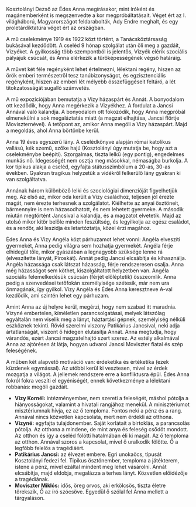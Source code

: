 Kosztolányi Dezső az Édes Anna megírásakor, mint íróként és magánemberként is megszenvedte a kor megpróbáltatásait. Véget ért az I. világháború, Magyarországot feldarabolták, Ady Endre meghalt, és egy proletárdiktatúra véget ért az országban.

A mű cselekménye 1919 és 1922 közt történt, a Tanácsköztársaság bukásával kezdődött. A cseléd 9 hónap szolgálat után öli meg a gazdáit, Vizyéket. A gyilkosság több szempontból is jelentős, Vizyék elérik szociális pályájuk csúcsát, és Anna elérkezik a tűrőképességének végső határáig.

A művet két féle regényként lehet értelmezni, lélektani regény, hiszen az örök emberi természetről tesz tanúbizonyságot, és egzisztenciális regényként, hiszen az emberi lét mélyebb összefüggéseit feltáró, a lét titokzatosságát sugalló számvetés.

A mű expozíciójában bemutatja a Vizy házaspárt és Annát. A bonyodalom ott kezdődik, hogy Anna megérkezik a Vizyékhez. A fordulat a Jancsi Annával való kalandja. A bonyodalom ott fokozódik, hogy Anna megpróbál elmenekülni a sok megaláztatás miatt (a magzat elhajtása, Jancsi flörtje Moviszternével). A tetőpont az, amikor Anna megöli a Vizy házaspárt. Majd a megoldás, ahol Anna börtönbe kerül.

Anna 19 éves egyszerű lány. A cselédkönyve alapján római katolikus vallású, kék szemű, szőke hajú (Kosztolányi úgy mutatja be, hogy azt a cselekménybe beépíti). Szorgalmas, tiszta lelkű (egy pontig), engedelmes munkás nő. Idegességét nem osztja meg másokkal, némaságba burkolja. A kor tipikus alakja a cseléd, egyfajta státusszimbólum a 20-as, 30-as években. Gyakran tragikus helyzetük a vidékről felkerülő lány gyakran ki van szolgáltatva.

Annának három különböző lelki és szociológiai dimenzióját figyelhetjük meg. Az első az, mikor oda került a Vizy családhoz, teljesen jól érezte magát, nem érezte terhesnek a szolgálatot. Kiélhette az anyai ösztöneit, bármennyire is nem házasodhatott, és nem lehetett gyermeke. A második miután megtörtént Jancsival a kalandja, és a magzatot elvetetik. Majd az utolsó mikor kitör belőle minden feszültség, és legyilkolja az egész családot, és a rendőr, aki leszidja és letartóztatja, közel érzi magához.

Édes Anna és Vizy Angéla közt párhuzamot lehet vonni: Angéla elveszíti gyermekét, Anna pedig világra sem hozhatja gyermekét. Angéla férje elhidegül tőle, mikor gyászában a legnagyobb szüksége lenne rá (elveszítette lányát, Piroskát). Annát pedig Jancsi elcsábítja és kihasználja. Angéla házassága csak látszat házasság, férje rendszeresen csalja. Anna még házasságot sem köthet, kiszolgáltatott helyzetben van. Angéla szociális felemelkedésük csúcsán (férjét előléptetik) összeomlik. Anna pedig a szenvedései tetőfokán személyisége szétesik, már nem ura önmagának, így gyilkol. Vizy Angéla és Édes Anna keresztneve A-val kezdődik, ami szintén lehet egy párhuzam.

Amint Anna az új helyre kerül, megérzi, hogy nem szabad itt maradnia. Vizyné embertelen, kíméletlen parancsolgatásai, melyek látszólag egyáltalán nem viselik meg a lányt, háztartási gépnek, személyiség nélküli eszköznek tekinti. Rövid szerelmi viszony Patikárius Jancsival, neki adja ártatlanságát, viszont ő hidegen elutasítja Annát. Anna megtudja, hogy várandós, ezért Jancsi magzatelhajtó szert szerez. Az estély alkalmával Anna az ajtórésen át látja, hogyan udvarol Jancsi Moviszter fiatal és szép feleségének.

A műben két alapvető motiváció van: érdeketika és értéketika (ezek küzdenek egymással). Az utóbbi kerül ki vesztesen, mivel az érdek mozgatja a világot. A jellemek rendszere erre a konfliktusra épül. Édes Anna fokról fokra veszíti el egyéniségét, ennek következménye a lélektani robbanás: megöli gazdáit.

- **Vizy Kornél:** intézményember, nem szereti a feleségét, máshol pótolja a hiányosságokat, valamint a hivatali rangjához menekül. A minisztériumot misztériumnak hívja, ez az ő temploma. Fontos neki a pénz és a rang. Annával nincs közvetlen kapcsolata, mert nem érdekli az otthona.
- **Vizyné:** egyfajta tulajdonember. Saját korlátait a birtoklás, a parancsolás pótolja. Az otthona a mindene, de mint anya és feleség csődöt mondott. Az otthon és így a cseléd fölötti hatalmában éli ki magát. Az ő temploma az otthon. Annával szoros a kapcsolat, mivel ő uralkodik fölötte. Ő a legfőbb felelős a tragédiáért.
- **Patikárius Jancsi:** az élvezet embere. Egri unokaöcs, típusát Kosztolányi fedezi fel. Tipikus ösztönember, temploma a játékterem, istene a pénz, mivel ezáltal mindent meg lehet vásárolni. Annát elcsábítja, majd eldobja, megalázza a terhes lányt. Közvetlen előidézője a tragédiának.
- **Moviszter Miklós:** idős, öreg orvos, aki erkölcsös, tiszta életre törekszik, Ő az író szócsöve. Egyedül ő szólal fel Anna mellett a tárgyaláson.